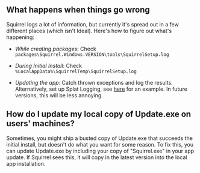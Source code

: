 ## What happens when things go wrong

Squirrel logs a lot of information, but currently it's spread out in a few different places (which isn't Ideal). Here's how to figure out what's happening:

* *While creating packages*: Check `packages\Squirrel.Windows.VERSION\tools\SquirrelSetup.log`

* *During Initial Install*: Check `%LocalAppData%\SquirrelTemp\SquirrelSetup.log`

* *Updating the app*: Catch thrown exceptions and log the results. Alternatively, set up Splat Logging, see [here](https://github.com/Squirrel/Squirrel.Windows.Next/blob/6d7ae23602a3d9a7636265403d42c1090260e6dc/src/Update/Program.cs#L53) for an example. In future versions, this will be less annoying.

## How do I update my local copy of Update.exe on users' machines?

Sometimes, you might ship a busted copy of Update.exe that succeeds the initial install, but doesn't do what you want for some reason. To fix this, you can update Update.exe by including your copy of "Squirrel.exe" in your app update. If Squirrel sees this, it will copy in the latest version into the local app installation.
